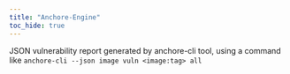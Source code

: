 ```yaml
---
title: "Anchore-Engine"
toc_hide: true
---
```

JSON vulnerability report generated by anchore-cli tool, using a command
like `anchore-cli --json image vuln <image:tag> all`
